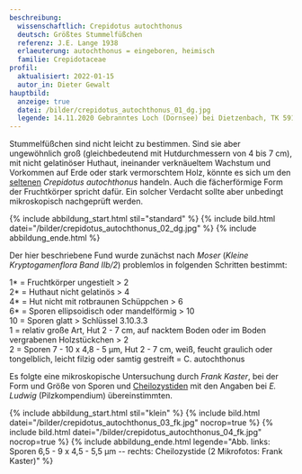 ```yaml
---
beschreibung:
  wissenschaftlich: Crepidotus autochthonus
  deutsch: Größtes Stummelfüßchen
  referenz: J.E. Lange 1938
  erlaeuterung: autochthonus = eingeboren, heimisch
  familie: Crepidotaceae
profil:
  aktualisiert: 2022-01-15
  autor_in: Dieter Gewalt
hauptbild:
  anzeige: true
  datei: /bilder/crepidotus_autochthonus_01_dg.jpg
  legende: 14.11.2020 Gebranntes Loch (Dornsee) bei Dietzenbach, TK 5918.4.1
---
```

Stummelfüßchen sind nicht leicht zu bestimmen. Sind sie aber ungewöhnlich groß (gleichbedeutend mit Hutdurchmessern von 4 bis 7 cm), mit nicht gelatinöser Huthaut, ineinander verknäueltem Wachstum und Vorkommen auf Erde oder stark vermorschtem Holz, könnte es sich um den [seltenen](https://www.pilze-deutschland.de/organismen/crepidotus-autochthonus-je-lange-1938-1) *Crepidotus autochthonus* handeln. Auch die fächerförmige Form der Fruchtkörper spricht dafür. Ein solcher Verdacht sollte aber unbedingt mikroskopisch nachgeprüft werden.

{% include abbildung_start.html stil="standard" %}
{% include bild.html datei="/bilder/crepidotus_autochthonus_02_dg.jpg" %}
{% include abbildung_ende.html %}

Der hier beschriebene Fund wurde zunächst nach *Moser* (*Kleine Kryptogamenflora Band IIb/2*) problemlos in folgenden Schritten bestimmt:

1* = Fruchtkörper ungestielt > 2\
2* = Huthaut nicht gelatinös > 4\
4* = Hut nicht mit rotbraunen Schüppchen > 6\
6* = Sporen ellipsoidisch oder mandelförmig > 10\
10 = Sporen glatt > Schlüssel 3.10.3.3\
1 = relativ große Art, Hut 2 - 7 cm, auf nacktem Boden oder im Boden vergrabenen Holzstückchen > 2\
2 = Sporen 7 - 10 x 4,8 - 5 µm, Hut 2 - 7 cm, weiß, feucht graulich oder tongelblich, leicht filzig oder samtig gestreift = C. autochthonus

Es folgte eine mikroskopische Untersuchung durch *Frank Kaster*, bei der Form und Größe von Sporen und [Cheilozystiden](Cheilozystiden "Glossar") mit den Angaben bei *E. Ludwig* (Pilzkompendium) übereinstimmten.

{% include abbildung_start.html stil="klein" %}
{% include bild.html datei="/bilder/crepidotus_autochthonus_03_fk.jpg" nocrop=true %}
{% include bild.html datei="/bilder/crepidotus_autochthonus_04_fk.jpg" nocrop=true %}
{% include abbildung_ende.html legende="Abb. links: Sporen 6,5 - 9 x 4,5 - 5,5 µm -- rechts: Cheilozystide (2 Mikrofotos: Frank Kaster)" %}